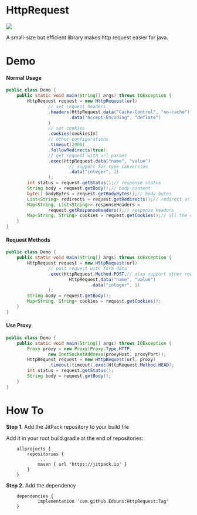 # HttpRequest

[![](https://jitpack.io/v/Edsuns/HttpRequest.svg)](https://jitpack.io/#Edsuns/HttpRequest)

A small-size but efficient library makes http request easier for java.

# Demo

#### Normal Usage

```java
public class Demo {
    public static void main(String[] args) throws IOException {
        HttpRequest request = new HttpRequest(url)
                // set request headers
                .headers(HttpRequest.data("Cache-Control", "no-cache")
                        .data("Accept-Encoding", "deflate")
                )
                // set cookies
                .cookies(cookiesIn)
                // other configurations
                .timeout(2000)
                .followRedirects(true)
                // get request with url params
                .exec(HttpRequest.data("name", "value")
                        // support for type conversion
                        .data("integer", 1)
                );
        int status = request.getStatus();// response status
        String body = request.getBody();// body content
        byte[] bodyBytes = request.getBodyBytes();// body bytes
        List<String> redirects = request.getRedirects();// redirect url list
        Map<String, List<String>> responseHeaders =
                request.getResponseHeaders();// response headers
        Map<String, String> cookies = request.getCookies();// all the cookies
    }
}
```

#### Request Methods

```java
public class Demo {
    public static void main(String[] args) throws IOException {
        HttpRequest request = new HttpRequest(url)
                // post request with form data
                .exec(HttpRequest.Method.POST,// also support other request methods
                        HttpRequest.data("name", "value")
                                .data("integer", 1)
                );
        String body = request.getBody();
        Map<String, String> cookies = request.getCookies();
    }
}
```

#### Use Proxy

```java
public class Demo {
    public static void main(String[] args) throws IOException {
        Proxy proxy = new Proxy(Proxy.Type.HTTP,
                new InetSocketAddress(proxyHost, proxyPort));
        HttpRequest request = new HttpRequest(url, proxy)
                .timeout(timeout).exec(HttpRequest.Method.HEAD);
        int status = request.getStatus();
        String body = request.getBody();
    }
}
```

# How To

__Step 1.__ Add the JitPack repository to your build file

Add it in your root build.gradle at the end of repositories:

```
	allprojects {
		repositories {
			...
			maven { url 'https://jitpack.io' }
		}
	}
```

__Step 2.__ Add the dependency

```
	dependencies {
	        implementation 'com.github.Edsuns:HttpRequest:Tag'
	}
```
